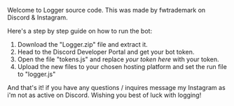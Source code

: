 Welcome to Logger source code.
This was made by fwtrademark on Discord & Instagram. 

Here's a step by step guide on how to run the bot:
1. Download the "Logger.zip" file and extract it. 
2. Head to the Discord Developer Portal and get your bot token.
3. Open the file "tokens.js" and replace *your token here* with your token.
4. Upload the new files to your chosen hosting platform and set the run file to "logger.js"

And that's it! if you have any questions / inquires message my Instagram as i'm not as active on Discord.
Wishing you best of luck with logging!
